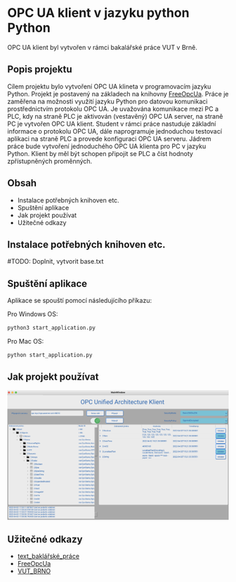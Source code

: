 # OPC UA klient v jazyku python Python

OPC UA klient byl vytvořen v rámci bakalářské práce VUT v Brně.

## Popis projektu

Cílem projektu bylo vytvoření OPC UA klineta v programovacím jazyku Python. Projekt je postavený na základech na knihovny [FreeOpcUa](https://github.com/FreeOpcUa).
Práce je zaměřena na možnosti využití jazyku Python pro datovou komunikaci prostřednictvím protokolu OPC UA. Je uvažována komunikace mezi PC a PLC, kdy na straně PLC je aktivován (vestavěný) OPC UA server, na straně PC je vytvořen OPC UA klient. Student v rámci práce nastuduje základní informace o protokolu OPC UA, dále naprogramuje jednoduchou testovací aplikaci na straně PLC a provede konfiguraci OPC UA serveru. Jádrem práce bude vytvoření jednoduchého OPC UA klienta pro PC v jazyku Python. Klient by měl být schopen připojit se PLC a číst hodnoty zpřístupněných proměnných.

## Obsah

* Instalace potřebných knihoven etc.
* Spuštění aplikace
* Jak projekt používat
* Užitečné odkazy
## Instalace potřebných knihoven etc.

#TODO: Doplnit, vytvorit base.txt

## Spuštění aplikace

Aplikace se spouští pomocí následujícího příkazu:

Pro Windows OS:

```bash
python3 start_application.py
```

Pro Mac OS:

```bash
python start_application.py
```
## Jak projekt používat

![Náhled](https://github.com/JanZmrzly/klient-opc/blob/read-me-file/ua_client_final_preview.png)

## Užitečné odkazy

* [text_baklářské_práce](https://www.vutbr.cz/studenti/zav-prace/detail/139739)
* [FreeOpcUa](https://github.com/FreeOpcUa)
* [VUT_BRNO](https://www.vut.cz/)